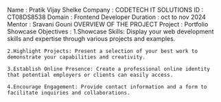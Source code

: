   Name : Pratik Vijay Shelke
  Company : CODETECH IT SOLUTIONS
  ID : CT08DS8538
  Domain : Frontend Developer
  Duration : oct to nov 2024
  Mentor : Sravani Gouni
  OVERVIEW OF THE PROJECT
  Project : Portfolio Showcase
  Objectives :
    1.Showcase Skills: Display your web development skills and expertise through various projects and examples.

    2.Highlight Projects: Present a selection of your best work to demonstrate your capabilities and creativity.

    3.Establish Online Presence: Create a professional online identity that potential employers or clients can easily access.

    4.Encourage Engagement: Provide contact information and a form to facilitate inquiries and collaborations.

